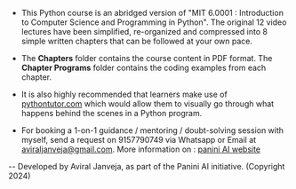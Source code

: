- This Python course is an abridged version of "MIT 6.0001 : Introduction to Computer Science and Programming in Python". The original 12 video lectures have been simplified, re-organized and compressed into 8 simple written chapters that can be followed at your own pace.

- The **Chapters** folder contains the course content in PDF format. The **Chapter Programs** folder contains the coding examples from each chapter.

- It is also highly recommended that learners make use of [pythontutor.com](https://pythontutor.com/) which would allow them to visually go through what happens behind the scenes in a Python program.

- For booking a 1-on-1 guidance / mentoring / doubt-solving session with myself, send a request on 9157790749 via Whatsapp or Email at aviraljanveja@gmail.com. More information on : [panini AI website](https://aviraljanveja.my.canva.site/)

-- Developed by Aviral Janveja, as part of the Panini AI initiative. (Copyright 2024)